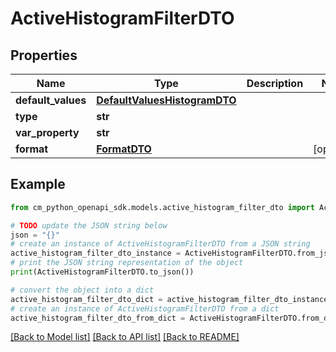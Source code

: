 # ActiveHistogramFilterDTO


## Properties

Name | Type | Description | Notes
------------ | ------------- | ------------- | -------------
**default_values** | [**DefaultValuesHistogramDTO**](DefaultValuesHistogramDTO.md) |  | 
**type** | **str** |  | 
**var_property** | **str** |  | 
**format** | [**FormatDTO**](FormatDTO.md) |  | [optional] 

## Example

```python
from cm_python_openapi_sdk.models.active_histogram_filter_dto import ActiveHistogramFilterDTO

# TODO update the JSON string below
json = "{}"
# create an instance of ActiveHistogramFilterDTO from a JSON string
active_histogram_filter_dto_instance = ActiveHistogramFilterDTO.from_json(json)
# print the JSON string representation of the object
print(ActiveHistogramFilterDTO.to_json())

# convert the object into a dict
active_histogram_filter_dto_dict = active_histogram_filter_dto_instance.to_dict()
# create an instance of ActiveHistogramFilterDTO from a dict
active_histogram_filter_dto_from_dict = ActiveHistogramFilterDTO.from_dict(active_histogram_filter_dto_dict)
```
[[Back to Model list]](../README.md#documentation-for-models) [[Back to API list]](../README.md#documentation-for-api-endpoints) [[Back to README]](../README.md)


